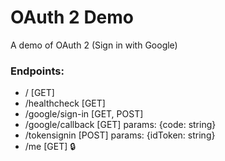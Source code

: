 # OAuth 2 Demo

A demo of OAuth 2 (Sign in with Google)

### Endpoints:

- / [GET]
- /healthcheck [GET]
- /google/sign-in [GET, POST]
- /google/callback [GET] params: {code: string}
- /tokensignin [POST] params: {idToken: string}
- /me [GET] 🔒